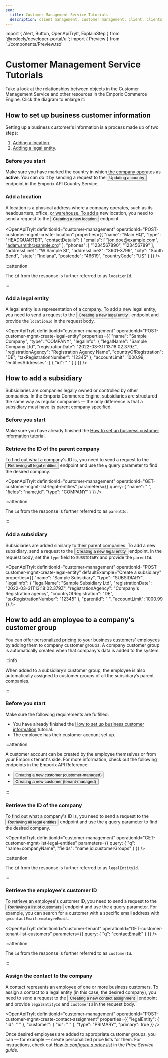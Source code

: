 ```yaml
---
seo:
  title: Customer Management Service Tutorials
  description: client management, customer management, client, clients, contact, contacts, subsidiary, subsidiaries
---
```


import {
  Alert,
  Button,
  OpenApiTryIt,
  ExplainStep
} from '@redocly/developer-portal/ui';
import { Preview } from '../components/Preview.tsx'

# Customer Management Service Tutorials

Take a look at the relationships between objects in the Customer Management Service and other resources in the Emporix Commerce Engine. Click the diagram to enlarge it:

<Preview src="/docs/customer-management/customer-service.svg"></Preview>

## How to set up business customer information

Setting up a business customer's information is a process made up of two steps:

1. [Adding a location](#add-a-location).
2. [Adding a legal entity](#add-a-legal-entity).

### Before you start

Make sure you have marked the country in which the company operates as **active**. You can do it by sending a request to the <nobr><Button to="/openapi/country/#operation/PATCH-country-update-country" size="small">Updating a country</Button></nobr> endpoint in the Emporix API Country Service.

### Add a location

A location is a physical address where a company operates, such as its headquarters, office, or warehouse. To add a new location, you need to send a request to the <nobr><Button to="/openapi/customer-management/#operation/POST-customer-mgmt-create-location" size="small">Creating a new location</Button></nobr> endpoint.

<OpenApiTryIt
  definitionId="customer-management"
  operationId="POST-customer-mgmt-create-location"
  properties={{
    "name": "Main HQ",
    "type": "HEADQUARTER",
    "contactDetails": {
        "emails": [
            "jon.doe@example.com",
            "adam.smith@sample.org"
        ],
        "phones": [
            "1234567890",
            "123456789"
        ],
        "addressLine1": "W Sample St",
        "addressLine2": "3601-3799",
        "city": "South Bend",
        "state": "Indiana",
        "postcode": "46619",
        "countryCode": "US"
    }
  }}
/>

:::attention

The `id` from the response is further referred to as `locationId`.

:::

### Add a legal entity

A legal entity is a representation of a company. To add a new legal entity, you need to send a request to the <nobr><Button to="/openapi/customer-management/#operation/POST-customer-mgmt-create-legal-entity" size="small">Creating a new legal entity</Button></nobr> endpoint and provide the `locationId` in the request body.

<OpenApiTryIt
  definitionId="customer-management"
  operationId="POST-customer-mgmt-create-legal-entity"
  properties={{
    "name": "Sample Company",
    "type": "COMPANY",
    "legalInfo": {
        "legalName": "Sample Company Ltd",
        "registrationDate": "2022-03-31T13:18:02.379Z",
        "registrationAgency": "Registration Agency Name",
        "countryOfRegistration": "DE",
        "taxRegistrationNumber": "12345"
    },
    "accountLimit": 1000.99,
    "entitiesAddresses": [
        {
            "id": " "
        }
    ]
  }}
/>

## How to add a subsidiary

Subsidiaries are companies legally owned or controlled by other companies. In the Emporix Commerce Engine, subsidiaries are structured the same way as regular companies — the only difference is that a subsidiary must have its parent company specified.

### Before you start

Make sure you have already finished the [How to set up business customer information](#how-to-set-up-business-customer-information) tutorial.

### Retrieve the ID of the parent company

To find out what a company's ID is, you need to send a request to the <nobr><Button to="/openapi/customer-management/#operation/GET-customer-mgmt-list-legal-entities" size="small">Retrieving all legal entities</Button></nobr> endpoint and use the `q` query parameter to find the desired company.

<OpenApiTryIt
  definitionId="customer-management"
  operationId="GET-customer-mgmt-list-legal-entities"
  parameters={{
    query: {
        "name": " ",
        "fields": "name,id",
        "type": "COMPANY"
    }
  }}
/>

:::attention

The `id` from the response is further referred to as `parentId`.

:::

### Add a subsidiary

Subsidiaries are added similarly to their parent companies. To add a new subsidiary, send a request to the <nobr><Button to="/openapi/customer-management/#operation/POST-customer-mgmt-create-legal-entity" size="small">Creating a new legal entity</Button></nobr> endpoint. In the request body, set the `type` field to `SUBSIDIARY` and provide the `parentId`.

<OpenApiTryIt
  definitionId="customer-management"
  operationId="POST-customer-mgmt-create-legal-entity"
  defaultExample="Create a subsidiary"
  properties={{
    "name": "Sample Subsidiary",
    "type": "SUBSIDIARY",
    "legalInfo": {
        "legalName": "Sample Subsidiary Ltd",
        "registrationDate": "2022-03-31T13:18:02.379Z",
        "registrationAgency": "Company's Registration agency",
        "countryOfRegistration": "DE",
        "taxRegistrationNumber": "12345"
    },
    "parentId": " ",
    "accountLimit": 1000.99
  }}
/>


## How to add an employee to a company's customer group

You can offer personalized pricing to your business customers' employees by adding them to company customer groups. A company customer group is automatically created when that company's data is added to the system.

:::info

When added to a subsidiary’s customer group, the employee is also automatically assigned to customer groups of all the subsidiary’s parent companies.

:::

### Before you start

Make sure the following requirements are fulfilled:

* You have already finished the [How to set up business customer information](#how-to-set-up-business-customer-information) tutorial.
* The employee has their customer account set up.

:::attention

A customer account can be created by the employee themselves or from your Emporix tenant's side. For more information, check out the following endpoints in the  Emporix API Reference:

* <nobr><Button to="/openapi/customer-customer/#operation/POST-customer-create-customer-account" size="small">Creating a new customer (customer-managed)</Button></nobr>
* <nobr><Button to="/openapi/customer-tenant/#operation/POST-customer-tenant-create-customer" size="small">Creating a new customer (tenant-managed)</Button></nobr>

:::

### Retrieve the ID of the company

To find out what a company's ID is, you need to send a request to the <nobr><Button to="/openapi/customer-management/#operation/GET-customer-mgmt-list-legal-entities" size="small">Retrieving all legal entities</Button></nobr> endpoint and use the `q` query parameter to find the desired company.

<OpenApiTryIt
  definitionId="customer-management"
  operationId="GET-customer-mgmt-list-legal-entities"
  parameters={{
    query: {
        "q": "name=companyName",
        "fields": "name,id,customerGroups"
    }
  }}
/>

:::attention

The `id` from the response is further referred to as `legalEntityId`.

:::

### Retrieve the employee's customer ID

To retrieve an employee's customer ID, you need to send a request to the <nobr><Button to="/openapi/customer-tenant/#operation/GET-customer-tenant-list-customers" size="small">Retrieving a list of customers</Button></nobr> endpoint and use the `q` query parameter. For example, you can search for a customer with a specific email address with  `q=contactEmail:employeeEmail`.

<OpenApiTryIt
  definitionId="customer-tenant"
  operationId="GET-customer-tenant-list-customers"
    parameters={{
    query: {
        "q": "contactEmail:"
    }
  }}
/>

:::attention

The `id` from the response is further referred to as `customerId`.

:::

### Assign the contact to the company

A contact represents an employee of one or more business customers.
To assign a contact to a legal entity (in this case, the desired company), you need to send a request to the <nobr><Button to="/openapi/customer-management/#operation/POST-customer-mgmt-create-contact-assignment" size="small">Creating a new contact assignment</Button></nobr> endpoint and provide `legalEntityId` and `customerId` in the request body.

<OpenApiTryIt
  definitionId="customer-management"
  operationId="POST-customer-mgmt-create-contact-assignment"
  properties={{
    "legalEntity": {
        "id": " "
    },
    "customer": {
        "id": " "
    },
    "type": "PRIMARY",
    "primary": true
  }}
/>

Once desired employees are added to appropriate customer groups, you can — for example — create personalized price lists for them. For instructions, check out [*How to configure a price list*](/content/price#how-to-configure-a-price-list) in the *Price Service guide*.

